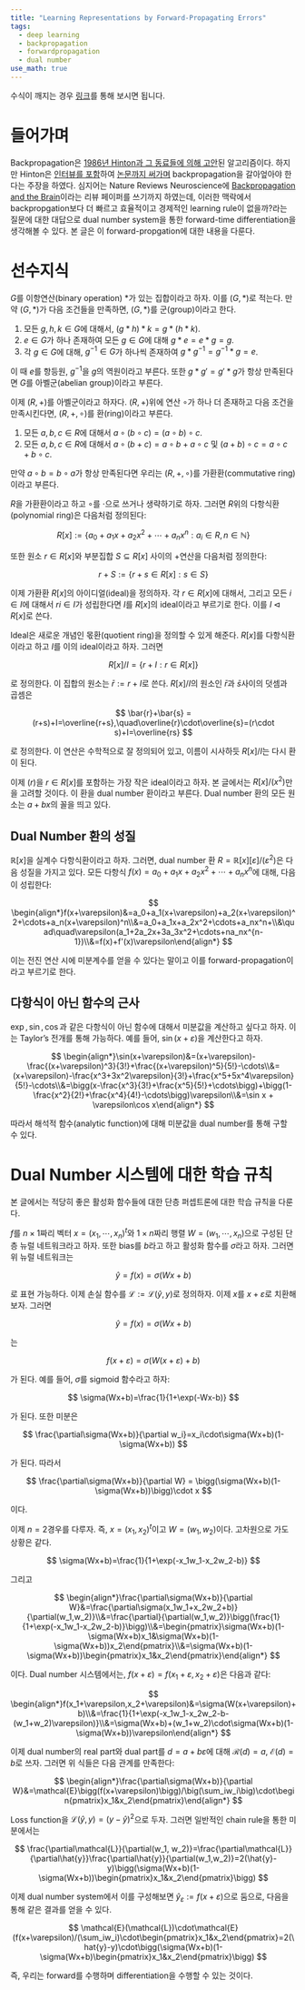```yaml
---
title: "Learning Representations by Forward-Propagating Errors"
tags:
  - deep learning
  - backpropagation
  - forwardpropagation
  - dual number
use_math: true
---
```


수식이 깨지는 경우 [링크](https://jryoungwdl.notion.site/Learning-Representations-by-Forward-Propagating-Errors-317bb1ba92bd42a4ad4bf066fb6855ac?pvs=4)를 통해 보시면 됩니다.

# 들어가며

Backpropagation은 [1986년 Hinton과 그 동료들에 의해 고안](https://www.nature.com/articles/323533a0)된 알고리즘이다. 하지만 Hinton은 [인터뷰를 포함](https://www.nature.com/articles/323533a0)하여 [논문까지 써가며](https://arxiv.org/abs/2212.13345) backpropagation을 갈아엎아야 한다는 주장을 하였다. 심지어는 Nature Reviews Neuroscience에 [Backpropagation and the Brain](https://www.nature.com/articles/s41583-020-0277-3)이라는 리뷰 페이퍼를 쓰기까지 하였는데, 이러한 맥락에서 backpropgation보다 더 빠르고 효율적이고 경제적인 learning rule이 없을까?라는 질문에 대한 대답으로 dual number system을 통한 forward-time differentiation을 생각해볼 수 있다. 본 글은 이 forward-propgation에 대한 내용을 다룬다.

# 선수지식

$G$를 이항연산(binary operation) $\ast$가 있는 집합이라고 하자. 이를 $(G,\ast)$로 적는다. 만약 $(G,\ast)$가 다음 조건들을 만족하면, $(G,\ast)$를 군(group)이라고 한다.

1. 모든 $g,h,k\in G$에 대해서, $(g\ast h)\ast k = g\ast(h\ast k)$.
2. $e\in G$가 하나 존재하여 모든 $g\in G$에 대해 $g\ast e = e\ast g = g$.
3. 각 $g\in G$에 대해, $g^{-1}\in G$가 하나씩 존재하여 $g\ast g^{-1}=g^{-1}\ast g=e$.

이 때 $e$를 항등원, $g^{-1}$을 $g$의 역원이라고 부른다. 또한 $g\ast g'=g'\ast g$가 항상 만족된다면 $G$를 아벨군(abelian group)이라고 부른다.

이제 $(R,+)$를 아벨군이라고 하자다. $(R,+)$위에 연산 $\circ$가 하나 더 존재하고 다음 조건을 만족시킨다면, $(R,+,\circ)$를 환(ring)이라고 부른다.

1. 모든 $a,b,c\in R$에 대해서 $a\circ(b\circ c)=(a\circ b)\circ c$.
2. 모든 $a,b,c\in R$에 대해서 $a\circ(b+c)=a\circ b + a\circ c$ 및 $(a+b)\circ c=a\circ c + b\circ c$.

만약 $a\circ b = b \circ a$가 항상 만족된다면 우리는 $(R,+,\circ)$를 가환환(commutative ring)이라고 부른다.

$R$을 가환환이라고 하고 $\circ$를 $\cdot$으로 쓰거나 생략하기로 하자. 그러면 $R$위의 다항식환(polynomial ring)은 다음처럼 정의된다:

$$
R[x] := \{a_0 + a_1x + a_2x^2+\cdots+a_nx^n:a_i\in R, n\in\mathbb{N}\}
$$

또한 원소 $r\in R[x]$와 부분집합 $S\subseteq R[x]$ 사이의 $+$연산을 다음처럼 정의한다:

$$
r+S:=\{r+s\in R[x]:s\in S\}
$$

이제 가환환 $R[x]$의 아이디얼(ideal)을 정의하자. 각 $r\in R[x]$에 대해서, 그리고 모든 $i\in I$에 대해서 $ri\in I$가 성립한다면 $I$를 $R[x]$의 ideal이라고 부르기로 한다. 이를 $I\triangleleft R[x]$로 쓴다.

Ideal은 새로운 개념인 몫환(quotient ring)을 정의할 수 있게 해준다. $R[x]$를 다항식환이라고 하고 $I$를 이의 ideal이라고 하자. 그러면

$$
R[x]/I = \{r+I:r\in R[x]\}
$$

로 정의한다. 이 집합의 원소는 $\bar{r}:=r+I$로 쓴다. $R[x]/I$의 원소인 $\bar{r}$과 $\bar{s}$사이의 덧셈과 곱셈은

$$
\bar{r}+\bar{s} = (r+s)+I=\overline{r+s},\quad\overline{r}\cdot\overline{s}=(r\cdot s)+I=\overline{rs}
$$

로 정의한다. 이 연산은 수학적으로 잘 정의되어 있고, 이름이 시사하듯 $R[x]/I$는 다시 환이 된다.

이제 $(r)$을 $r\in R[x]$를 포함하는 가장 작은 ideal이라고 하자. 본 글에서는 $R[x]/(x^2)$만을 고려할 것이다. 이 환을 dual number 환이라고 부른다. Dual number 환의 모든 원소는 $a+bx$의 꼴을 띄고 있다.

## Dual Number 환의 성질

$\mathbb{R}[x]$을 실계수 다항식환이라고 하자. 그러면, dual number 환 $R=\mathbb{R}[x][\varepsilon]/(\varepsilon^2)$은 다음 성질을 가지고 있다. 모든 다항식 $f(x)=a_0+a_1x+a_2x^2+\cdots+a_nx^n$에 대해, 다음이 성립한다:

$$
\begin{align*}f(x+\varepsilon)&=a_0+a_1(x+\varepsilon)+a_2(x+\varepsilon)^2+\cdots+a_n(x+\varepsilon)^n\\&=a_0+a_1x+a_2x^2+\cdots+a_nx^n+\\&\quad\quad\varepsilon(a_1+2a_2x+3a_3x^2+\cdots+na_nx^{n-1})\\&=f(x)+f'(x)\varepsilon\end{align*}
$$

이는 전진 연산 시에 미분계수를 얻을 수 있다는 말이고 이를 forward-propagation이라고 부르기로 한다.

## 다항식이 아닌 함수의 근사

$\exp,\sin,\cos$과 같은 다항식이 아닌 함수에 대해서 미분값을 계산하고 싶다고 하자. 이는 Taylor’s 전개를 통해 가능하다. 예를 들어, $\sin(x+\varepsilon)$을 계산한다고 하자.

$$
\begin{align*}\sin(x+\varepsilon)&=(x+\varepsilon)-\frac{(x+\varepsilon)^3}{3!}+\frac{(x+\varepsilon)^5}{5!}-\cdots\\&=(x+\varepsilon)-\frac{x^3+3x^2\varepsilon}{3!}+\frac{x^5+5x^4\varepsilon}{5!}-\cdots\\&=\bigg(x-\frac{x^3}{3!}+\frac{x^5}{5!}+\cdots\bigg)+\bigg(1-\frac{x^2}{2!}+\frac{x^4}{4!}-\cdots\bigg)\varepsilon\\&=\sin x + \varepsilon\cos x\end{align*}
$$

따라서 해석적 함수(analytic function)에 대해 미분값을 dual number를 통해 구할 수 있다.

# Dual Number 시스템에 대한 학습 규칙

본 글에서는 적당히 좋은 활성화 함수들에 대한 단층 퍼셉트론에 대한 학습 규칙을 다룬다.

$f$를 $n\times 1$짜리 벡터 $x=(x_1,\cdots,x_n)^t$와 $1\times n$짜리 행렬 $W=(w_1,\cdots,x_n)$으로 구성된 단층 뉴럴 네트워크라고 하자. 또한 bias를 $b$라고 하고 활성화 함수를 $\sigma$라고 하자. 그러면 위 뉴럴 네트워크는

$$
\hat{y}=f(x)=\sigma(Wx+b)
$$

로 표현 가능하다. 이제 손실 함수를 $\mathcal{L}:=\mathcal{L}(\hat{y},y)$로 정의하자. 이제 $x$를 $x+\varepsilon$로 치환해보자. 그러면 

$$
\hat{y}=f(x)=\sigma(Wx+b)
$$

는

$$
f(x+\varepsilon)=\sigma(W(x+\varepsilon)+b)
$$

가 된다. 예를 들어, $\sigma$를 sigmoid 함수라고 하자:

$$
\sigma(Wx+b)=\frac{1}{1+\exp(-Wx-b)}
$$

가 된다. 또한 미분은

$$
\frac{\partial\sigma(Wx+b)}{\partial w_i}=x_i\cdot\sigma(Wx+b)(1-\sigma(Wx+b))
$$

가 된다. 따라서

$$
\frac{\partial\sigma(Wx+b)}{\partial W} = \bigg(\sigma(Wx+b)(1-\sigma(Wx+b))\bigg)\cdot x
$$

이다.

이제 $n=2$경우를 다루자. 즉, $x=(x_1, x_2)^t$이고 $W=(w_1, w_2)$이다. 고차원으로 가도 상황은 같다.

$$
\sigma(Wx+b)=\frac{1}{1+\exp(-x_1w_1-x_2w_2-b)}
$$

그리고

$$
\begin{align*}\frac{\partial\sigma(Wx+b)}{\partial W}&=\frac{\partial\sigma(x_1w_1+x_2w_2+b)}{\partial(w_1,w_2)}\\&=\frac{\partial}{\partial(w_1,w_2)}\bigg(\frac{1}{1+\exp(-x_1w_1-x_2w_2-b)}\bigg)\\&=\begin{pmatrix}\sigma(Wx+b)(1-\sigma(Wx+b)x_1&\sigma(Wx+b)(1-\sigma(Wx+b))x_2\end{pmatrix}\\&=\sigma(Wx+b)(1-\sigma(Wx+b))\begin{pmatrix}x_1&x_2\end{pmatrix}\end{align*}
$$

이다. Dual number 시스템에서는, $f(x+\varepsilon)=f(x_1+\varepsilon, x_2+\varepsilon)$은 다음과 같다:

$$
\begin{align*}f(x_1+\varepsilon,x_2+\varepsilon)&=\sigma(W(x+\varepsilon)+b)\\&=\frac{1}{1+\exp(-x_1w_1-x_2w_2-b-(w_1+w_2)\varepsilon)}\\&=\sigma(Wx+b)+(w_1+w_2)\cdot\sigma(Wx+b)(1-\sigma(Wx+b))\varepsilon\end{align*}
$$

이제 dual number의 real part와 dual part를 $d=a+b\varepsilon$에 대해 $\mathcal{R}(d)=a$, $\mathcal{E}(d)=b$로 쓰자. 그러면 위 식들은 다음 관계를 만족한다:

$$
\begin{align*}\frac{\partial\sigma(Wx+b)}{\partial W}&=\mathcal{E}\bigg(f(x+\varepsilon)\bigg)/\big(\sum_iw_i\big)\cdot\begin{pmatrix}x_1&x_2\end{pmatrix}\end{align*}
$$

Loss function을 $\mathcal{L}(\hat{y},y)=(y-\hat{y})^2$으로 두자. 그러면 일반적인 chain rule을 통한 미분에서는

$$
\frac{\partial\mathcal{L}}{\partial(w_1, w_2)}=\frac{\partial\mathcal{L}}{\partial\hat{y}}\frac{\partial\hat{y}}{\partial(w_1,w_2)}=2(\hat{y}-y)\bigg(\sigma(Wx+b)(1-\sigma(Wx+b))\begin{pmatrix}x_1&x_2\end{pmatrix}\bigg)
$$

이제 dual number system에서 이를 구성해보면 $\hat{y}_\varepsilon:=f(x+\varepsilon)$으로 둠으로, 다음을 통해 같은 결과를 얻을 수 있다.

$$
\mathcal{E}(\mathcal{L})\cdot\mathcal{E}(f(x+\varepsilon)/(\sum_iw_i)\cdot\begin{pmatrix}x_1&x_2\end{pmatrix}=2(\hat{y}-y)\cdot\bigg(\sigma(Wx+b)(1-\sigma(Wx+b)\begin{pmatrix}x_1&x_2\end{pmatrix}\bigg)
$$

즉, 우리는 forward를 수행하며 differentiation을 수행할 수 있는 것이다.
